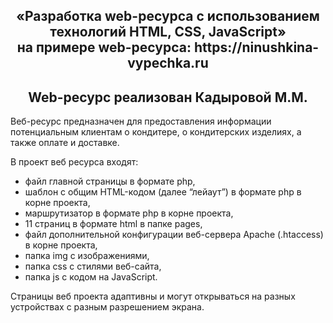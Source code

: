 <h2 align="center">«Разработка web-ресурса с использованием технологий HTML, CSS, JavaScript»<br>
на примере web-ресурса: https://ninushkina-vypechka.ru</h2>
<h2 align="center">Web-ресурс реализован Кадыровой М.М.</h2>

Веб-ресурс предназначен для предоставления информации потенциальным клиентам о кондитере, о кондитерских изделиях, а также оплате и доставке.


В проект веб ресурса входят:
- файл главной страницы в формате php,
- шаблон с общим HTML-кодом (далее “лейаут”) в формате php в корне проекта,
- маршрутизатор в формате php в корне проекта,
- 11 страниц в формате html в папке pages,
- файл дополнительной конфигурации веб-сервера Apache (.htaccess) в корне проекта,
- папка img с изображениями,
- папка css с стилями веб-сайта,
- папка js с кодом на JavaScript.

Страницы веб проекта адаптивны и могут открываться на разных устройствах с разным разрешением экрана.
